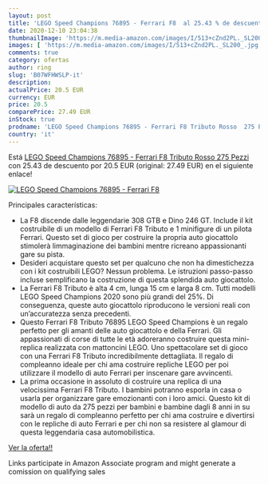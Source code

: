 ```yaml
---
layout: post
title: 'LEGO Speed Champions 76895 - Ferrari F8  al 25.43 % de descuento'
date: 2020-12-10 23:04:38
thumbnailImage: 'https://m.media-amazon.com/images/I/513+cZnd2PL._SL200_.jpg'
images: [ 'https://m.media-amazon.com/images/I/513+cZnd2PL._SL200_.jpg' ]
comments: true
category: ofertas
author: ring
slug: 'B07WFHWSLP-it'
description:
actualPrice: 20.5 EUR
currency: EUR
price: 20.5
comparePrice: 27.49 EUR
inStock: true
prodname: 'LEGO Speed Champions 76895 - Ferrari F8 Tributo Rosso  275 Pezzi '
country: 'it'
---
```


Está [LEGO Speed Champions 76895 - Ferrari F8 Tributo Rosso  275 Pezzi ](https://www.amazon.it/dp/B07WFHWSLP/?tag=tolees00-21) con 25.43 de descuento por 20.5 EUR (original: 27.49 EUR) en el siguiente enlace!

[![LEGO Speed Champions 76895 - Ferrari F8 ](https://m.media-amazon.com/images/I/513+cZnd2PL._SL200_.jpg)](https://www.amazon.it/dp/B07WFHWSLP/?tag=tolees00-21)

Principales características:

- La F8 discende dalle leggendarie 308 GTB e Dino 246 GT. Include il kit costruibile di un modello di Ferrari F8 Tributo e 1 minifigure di un pilota Ferrari. Questo set di gioco per costruire la propria auto giocattolo stimolerà limmaginazione dei bambini mentre ricreano appassionanti gare su pista.
- Desideri acquistare questo set per qualcuno che non ha dimestichezza con i kit costruibili LEGO? Nessun problema. Le istruzioni passo-passo incluse semplificano la costruzione di questa splendida auto giocattolo.
- La Ferrari F8 Tributo è alta 4 cm, lunga 15 cm e larga 8 cm. Tutti modelli LEGO Speed Champions 2020 sono più grandi del 25%. Di conseguenza, queste auto giocattolo riproducono le versioni reali con un’accuratezza senza precedenti.
- Questo Ferrari F8 Tributo 76895 LEGO Speed Champions è un regalo perfetto per gli amanti delle auto giocattolo e della Ferrari. Gli appassionati di corse di tutte le età adoreranno costruire questa mini-replica realizzata con mattoncini LEGO. Uno spettacolare set di gioco con una Ferrari F8 Tributo incredibilmente dettagliata. Il regalo di compleanno ideale per chi ama costruire repliche LEGO per poi utilizzare il modello di auto Ferrari per inscenare gare avvincenti.
- La prima occasione in assoluto di costruire una replica di una velocissima Ferrari F8 Tributo. I bambini potranno esporla in casa o usarla per organizzare gare emozionanti con i loro amici. Questo kit di modello di auto da 275 pezzi per bambini e bambine dagli 8 anni in su sarà un regalo di compleanno perfetto per chi ama costruire e divertirsi con le repliche di auto Ferrari e per chi non sa resistere al glamour di questa leggendaria casa automobilistica.

[Ver la oferta!!](https://www.amazon.it/dp/B07WFHWSLP/?tag=tolees00-21)

Links participate in Amazon Associate program and might generate a comission on qualifying sales


